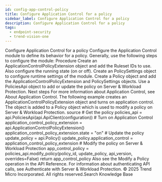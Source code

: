 ```yaml
---
id: config-app-control-policy
title: Configure Application Control for a policy
sidebar_label: Configure Application Control for a policy
description: Configure Application Control for a policy
tags:
  - endpoint-security
  - trend-vision-one
---
```


 Configure Application Control for a policy Configure the Application Control module to define its behavior for a policy. Generally, use the following steps to configure the module: Procedure Create an ApplicationControlPolicyExtension object and add the Ruleset IDs to use. Also configure the running state (on or off). Create an PolicySettings object to configure runtime settings of the module. Create a Policy object and add the ApplicationControlPolicyExtension and PolicySettings objects. Use a PoliciesApi object to add or update the policy on Server & Workload Protection. Next steps For more information about Application Control, see About Application Control. The following example creates an ApplicationControlPolicyExtension object and turns on application control. The object is added to a Policy object which is used to modify a policy on Server & Workload Protection. source # Get the policy policies_api = api.PoliciesApi(api.ApiClient(configuration)) # Turn on Application Control application_control_policy_extension = api.ApplicationControlPolicyExtension() application_control_policy_extension.state = "on" # Update the policy update_policy = api.Policy() update_policy.application_control = application_control_policy_extension # Modify the policy on Server & Workload Protection app_control_policy = policies_api.modify_policy(policy_id, update_policy, api_version, overrides=False) return app_control_policy Also see the Modify a Policy operation in the API Reference. For information about authenticating API calls, see Authenticate with Server & Workload Protection. © 2025 Trend Micro Incorporated. All rights reserved.Search Knowledge Base